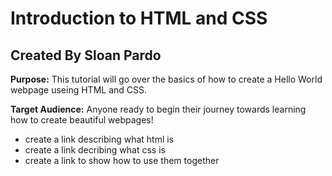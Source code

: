 # Introduction to HTML and CSS

## Created By Sloan Pardo 
**Purpose:** This tutorial will go over the basics of how to create a Hello World webpage useing HTML and CSS. 

**Target Audience:** Anyone ready to begin their journey towards learning how to create beautiful webpages!

- create a link describing what html is 
- create a link decribing what css is 
- create a link to show how to use them together 

